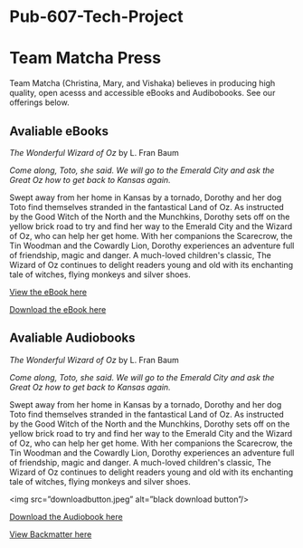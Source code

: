 # Pub-607-Tech-Project

# Team Matcha Press #
Team Matcha (Christina, Mary, and Vishaka) believes in producing high quality, open acesss and accessible eBooks and Audibobooks. See our offerings below. 

## Avaliable eBooks ##

*The Wonderful Wizard of Oz* by L. Fran Baum

*Come along, Toto, she said. We will go to the Emerald City and ask the Great Oz how to get back to Kansas again.*

Swept away from her home in Kansas by a tornado, Dorothy and her dog Toto find themselves stranded in the fantastical Land of Oz. As instructed by the Good Witch of the North and the Munchkins, Dorothy sets off on the yellow brick road to try and find her way to the Emerald City and the Wizard of Oz, who can help her get home. With her companions the Scarecrow, the Tin Woodman and the Cowardly Lion, Dorothy experiences an adventure full of friendship, magic and danger. A much-loved children's classic, The Wizard of Oz continues to delight readers young and old with its enchanting tale of witches, flying monkeys and silver shoes.

[View the eBook here](WizardofOz.md) 

<a href="https://lmgtfy.app/?q=How+to+Download+an+Audiobook" class="button">Download the eBook here</a>

## Avaliable Audiobooks ##

*The Wonderful Wizard of Oz* by L. Fran Baum

*Come along, Toto, she said. We will go to the Emerald City and ask the Great Oz how to get back to Kansas again.*

Swept away from her home in Kansas by a tornado, Dorothy and her dog Toto find themselves stranded in the fantastical Land of Oz. As instructed by the Good Witch of the North and the Munchkins, Dorothy sets off on the yellow brick road to try and find her way to the Emerald City and the Wizard of Oz, who can help her get home. With her companions the Scarecrow, the Tin Woodman and the Cowardly Lion, Dorothy experiences an adventure full of friendship, magic and danger. A much-loved children's classic, The Wizard of Oz continues to delight readers young and old with its enchanting tale of witches, flying monkeys and silver shoes.

<img src=”downloadbutton.jpeg” alt=”black download button”/>

<a href="https://lmgtfy.app/?q=How+to+Download+an+Audiobook" class="button">Download the Audiobook here</a>



[View Backmatter here](BackMatter.md) 
